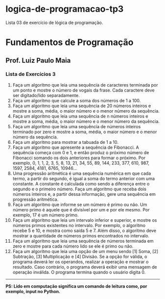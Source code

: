# logica-de-programacao-tp3
Lista 03 de exercício de lógica de programação.

<h1>Fundamentos de Programação</h1>
<h2>Prof. Luiz Paulo Maia</h2>
<h3>Lista de Exercícios 3</h3>

1. Faça um algoritmo que leia uma sequência de caracteres terminada por um ponto e mostre o número de vogais da frase. Cada caractere deve ser digitado/lido separadamente.
2. Faça um algoritmo que calcule a soma dos números de 1 a 100.<br>
3. Faça um algoritmo que leia uma sequência de 20 números inteiros e mostre a soma, média, o maior número e o menor número da sequência.<br>
4. Faça um algoritmo que leia uma sequência de n números inteiros e mostre a soma, média, o maior número e o menor número da sequência.<br>
5. Faça um algoritmo que leia uma sequência de números inteiros terminado por zero e mostre a soma, média, o maior número e o menor número da sequência.<br>
6. Faça um algoritmo para mostrar a tabuada de 1 a 10.<br>
7. Faça um algoritmo que apresente a sequência de Fibonacci. A sequência começa com 0 e 1, e então produz o próximo número de Fibonacci somando os dois anteriores para formar o próximo. Por exemplo, 0, 1, 1, 2, 3, 5, 8, 13, 21, 34, 55, 89, 144, 233, 377, 610, 987, 1597, 2584, 4181, 6765, 10946...<br>
8. Uma progressão aritmética é uma sequência numérica em que cada termo, a partir do segundo, é igual a soma do termo anterior com uma constante. A constante é calculada como sendo a diferença entre o segundo e o primeiro número. Faça um algoritmo que receba dois números inteiros e, a partir dessa informação, gere uma sequência em progressão aritmética.<br>
9. Faça um algoritmo que informe se um número é primo ou não. Um número primo é aquele que é divisível por um e por ele mesmo. Por exemplo, 17 é um número primo.<br>
10. Faça um algoritmo que leia um intervalo inferior e superior, e mostre os números primos existentes no intervalo. Por exemplo, o algoritmo recebe 5 e 10, e mostra como saída 5 e 7. Além disso, o algoritmo deve mostrar a quantidade de números primos encontrados no intervalo.<br>
11. Faça um algoritmo que leia uma sequência de números terminada em zero e mostre para cada número lido se ele é primo ou não. <br>
12. Faça um algoritmo que leia uma opção de um menu sendo [1] Soma, [2] Subtração, [3] Multiplicação e [4] Divisão. Se a opção for válida, o programa deverá ler os operandos, realizar a operação e mostrar o resultado. Caso contrário, o programa deverá exibir uma mensagem de operação inválida. O programa termina quando o usuário digita 0.<br>
<hr>
<strong>PS: Lido em computação significa um comando de leitura como, por exemplo, input no Python.</strong>
